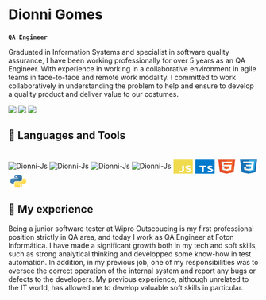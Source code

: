 # Dionni Gomes

**`QA Engineer`**

Graduated in Information Systems and specialist in software quality assurance, I have been working professionally for over 5 years as an QA Engineer. With experience in working in a collaborative environment in agile teams in face-to-face and remote work modality. I committed to work collaboratively in understanding the problem to help and ensure to develop a quality product and deliver value to our costumes.

<div> 
  <a href="https://instagram.com/dionnigomes" target="_blank"><img src="https://img.shields.io/badge/-Instagram-%23E4405F?style=for-the-badge&logo=instagram&logoColor=white" target="_blank"></a>
  <a href = "mailto:dionni87@hotmail.com"><img src="https://img.shields.io/badge/-Hotmail-%23333?style=for-the-badge&logo=gmail&logoColor=white" target="_blank"></a>
  <a href="https://www.linkedin.com/in/dionni-gomes-0b446249" target="_blank"><img src="https://img.shields.io/badge/-LinkedIn-%230077B5?style=for-the-badge&logo=linkedin&logoColor=white" target="_blank"></a> 
  
</div>

## 🧰 Languages and Tools

<div style="display: inline_block"><br>
  <img align="center" alt="Dionni-Js" height="30" width="40" src="https://yt3.ggpht.com/ytc/AIdro_m_CSqTP74WHm2JPi0Jdw0OapBKJ5NhHce6kl2o0qCAMA=s68-c-k-c0x00ffffff-no-rj">
  <img align="center" alt="Dionni-Js" height="30" width="40" src="https://cdn.jsdelivr.net/gh/devicons/devicon@latest/icons/azuresqldatabase/azuresqldatabase-original.svg">
  <img align="center" alt="Dionni-Js" height="30" width="40" src="https://cdn.jsdelivr.net/gh/devicons/devicon@latest/icons/postman/postman-original.svg">
  <img align="center" alt="Dionni-Js" height="30" width="40" src="https://cdn.jsdelivr.net/gh/devicons/devicon@latest/icons/cypressio/cypressio-original.svg">      
  <img align="center" alt="Dionni-Js" height="30" width="40" src="https://raw.githubusercontent.com/devicons/devicon/master/icons/javascript/javascript-plain.svg">
  <img align="center" alt="Dionni-Ts" height="30" width="40" src="https://raw.githubusercontent.com/devicons/devicon/master/icons/typescript/typescript-plain.svg">
  <img align="center" alt="Dionni-HTML" height="30" width="40" src="https://raw.githubusercontent.com/devicons/devicon/master/icons/html5/html5-original.svg">
  <img align="center" alt="Dionni-CSS" height="30" width="40" src="https://raw.githubusercontent.com/devicons/devicon/master/icons/css3/css3-original.svg">
  <img align="center" alt="Dionni-Python" height="30" width="40" src="https://raw.githubusercontent.com/devicons/devicon/master/icons/python/python-original.svg">      
          
</div>

## 🏢 My experience 

Being a junior software tester at Wipro Outscoucing is my first professional position strictly in QA area, and today I work as QA Engineer at Foton Informática. I have made a significant growth both in my tech and soft skills, such as strong analytical thinking and developped some know-how in test automation. In addition, in my previous job, one of my responsibilities was to oversee the correct operation of the internal system and report any bugs or defects to the developers. My previous experience, although unrelated to the IT world, has allowed me to develop valuable soft skills in particular.



